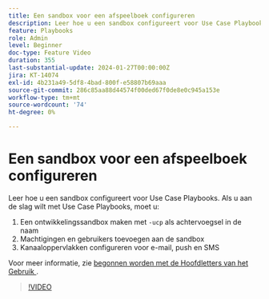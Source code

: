 ```yaml
---
title: Een sandbox voor een afspeelboek configureren
description: Leer hoe u een sandbox configureert voor Use Case Playbooks.
feature: Playbooks
role: Admin
level: Beginner
doc-type: Feature Video
duration: 355
last-substantial-update: 2024-01-27T00:00:00Z
jira: KT-14074
exl-id: 4b231a49-5df8-4bad-800f-e58807b69aaa
source-git-commit: 286c85aa88d44574f00ded67f0de8e0c945a153e
workflow-type: tm+mt
source-wordcount: '74'
ht-degree: 0%

---
```


# Een sandbox voor een afspeelboek configureren

Leer hoe u een sandbox configureert voor Use Case Playbooks. Als u aan de slag wilt met Use Case Playbooks, moet u:

1. Een ontwikkelingssandbox maken met `-ucp` als achtervoegsel in de naam
1. Machtigingen en gebruikers toevoegen aan de sandbox
1. Kanaaloppervlakken configureren voor e-mail, push en SMS

Voor meer informatie, zie [ begonnen worden met de Hoofdletters van het Gebruik ](https://experienceleague.adobe.com/docs/experience-platform/use-case-playbooks/playbooks/get-started.html?lang=nl-NL).

>[!VIDEO](https://video.tv.adobe.com/v/3426987/?learn=on&enablevpops)
